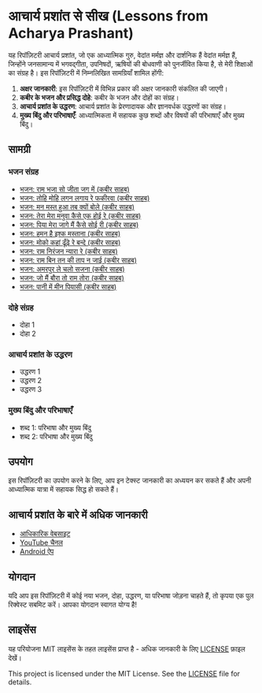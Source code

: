 # आचार्य प्रशांत से सीख (Lessons from Acharya Prashant)

यह रिपॉज़िटरी आचार्य प्रशांत, जो एक आध्यात्मिक गुरु, वेदांत मर्मज्ञ और दार्शनिक हैं वेदांत मर्मज्ञ हैं, जिन्होंने जनसामान्य में भगवद्गीता, उपनिषदों, ऋषियों की बोधवाणी को पुनर्जीवित किया है, से मेरी शिक्षाओं का संग्रह है। इस रिपॉज़िटरी में निम्नलिखित सामग्रियाँ शामिल होंगी:

1. **अक्षर जानकारी**: इस रिपॉज़िटरी में विभिन्न प्रकार की अक्षर जानकारी संकलित की जाएगी।
2. **कबीर के भजन और प्रसिद्ध दोहे**: कबीर के भजन और दोहों का संग्रह।
3. **आचार्य प्रशांत के उद्धरण**: आचार्य प्रशांत के प्रेरणादायक और ज्ञानवर्धक उद्धरणों का संग्रह।
4. **मुख्य बिंदु और परिभाषाएँ**: आध्यात्मिकता में सहायक कुछ शब्दों और विषयों की परिभाषाएँ और मुख्य बिंदु।

## सामग्री

### भजन संग्रह

- [भजन: राम भजा सो जीता जग में (कबीर साहब)](/docs/bhajans/ram-bhaja-so-jeeta-jag-me.md)
- [भजन: तोहि मोहि लगन लगाय रे फकीरवा (कबीर साहब)](/docs/bhajans/tohi-mohi-lagan-lagaaye-re-phakirava.md)
- [भजन: मन मस्त हुआ तब क्यों बोले (कबीर साहब)](/docs/bhajans/man-mast-huaa-tab-kyon-bole.md)
- [भजन: तेरा मेरा मनुवा कैसे एक होई रे (कबीर साहब)](/docs/bhajans/tera-mera-manuva-kaise-ek-hoii-re.md)
- [भजन: पिया मेरा जागे मैं कैसे सोई री (कबीर साहब)](/docs/bhajans/piya-mera-jaage-main-kaise-soii-ri.md)
- [भजन: हमन है इश्क मस्ताना (कबीर साहब)](/docs/bhajans/haman-hai-ishq-mastaanaa.md)
- [भजन: मोको कहां ढूँढ़े रे बन्दे (कबीर साहब)](/docs/bhajans/moko-kahaan-dhundhe-re-bande.md)
- [भजन: राम निरंजन न्यारा रे (कबीर साहब)](/docs/bhajans/ram-niranjan-nyaara-re.md)
- [भजन: राम बिन तन की ताप न जाई (कबीर साहब)](/docs/bhajans/ram-bin-tan-ki-taap-n-jaai.md)
- [भजन: अमरपुर ले चलो सजना (कबीर साहब)](/docs/bhajans/amarapur-le-chalo-sajna.md)
- [भजन: जो मैं बौरा तो राम तोरा (कबीर साहब)](/docs/bhajans/jo-main-bora-to-ram-tora.md)
- [भजन: पानी में मीन पियासी (कबीर साहब)](/docs/bhajans/pani-men-menn-piyaasi.md)

### दोहे संग्रह

- दोहा 1
- दोहा 2

### आचार्य प्रशांत के उद्धरण

- उद्धरण 1
- उद्धरण 2
- उद्धरण 3

### मुख्य बिंदु और परिभाषाएँ

- शब्द 1: परिभाषा और मुख्य बिंदु
- शब्द 2: परिभाषा और मुख्य बिंदु

## उपयोग

इस रिपॉज़िटरी का उपयोग करने के लिए, आप इन टेक्स्ट जानकारी का अध्ययन कर सकते हैं और अपनी आध्यात्मिक यात्रा में सहायक सिद्ध हो सकते हैं।

## आचार्य प्रशांत के बारे में अधिक जानकारी

- [आधिकारिक वेबसाइट](https://acharyaprashant.org/en/gita)
- [YouTube चैनल](https://www.youtube.com/c/ShriPrashant)
- [Android ऐप](https://play.google.com/store/apps/details?id=org.acharyaprashant.apbooks)

## योगदान

यदि आप इस रिपॉज़िटरी में कोई नया भजन, दोहा, उद्धरण, या परिभाषा जोड़ना चाहते हैं, तो कृपया एक पुल रिक्वेस्ट सबमिट करें। आपका योगदान स्वागत योग्य है!

## लाइसेंस

यह परियोजना MIT लाइसेंस के तहत लाइसेंस प्राप्त है - अधिक जानकारी के लिए [LICENSE](LICENSE) फ़ाइल देखें।

This project is licensed under the MIT License. See the [LICENSE](LICENSE) file for details.
